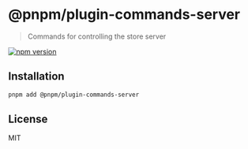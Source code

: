 # @pnpm/plugin-commands-server

> Commands for controlling the store server

[![npm version](https://img.shields.io/npm/v/@pnpm/plugin-commands-server.svg)](https://www.npmjs.com/package/@pnpm/plugin-commands-server)

## Installation

```sh
pnpm add @pnpm/plugin-commands-server
```

## License

MIT
